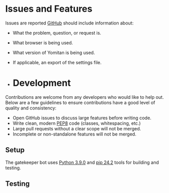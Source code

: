 # Issues and Features

Issues are reported [GitHub](https://github.com/themoeway/Immersionbot/issues) should include information about:
- What the problem, question, or request is.
- What browser is being used.
- What version of Yomitan is being used.
- If applicable, an export of the settings file.

- # Development

Contributions are welcome from any developers who would like to help out.
Below are a few guidelines to ensure contributions have a good level of quality and consistency:

- Open GitHub issues to discuss large features before writing code.
- Write clean, modern [PEP8](https://realpython.com/python-pep8/) code (classes, whitespacing, etc.)
- Large pull requests without a clear scope will not be merged.
- Incomplete or non-standalone features will not be merged.

## Setup

The gatekeeper bot uses [Python 3.9.0](https://www.python.org/downloads/release/python-390/) and [pip 24.2](https://discuss.python.org/t/announcement-pip-24-2-release/59402) tools for building and testing.

##  Testing

